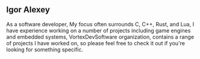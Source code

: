 ## Igor Alexey
As a software developer, My focus often surrounds C, C++, Rust, and Lua, I have experience working on a number of projects including game engines and embedded systems, VortexDevSoftware organization, contains a range of projects I have worked on, so please feel free to check it out if you're looking for something specific.
